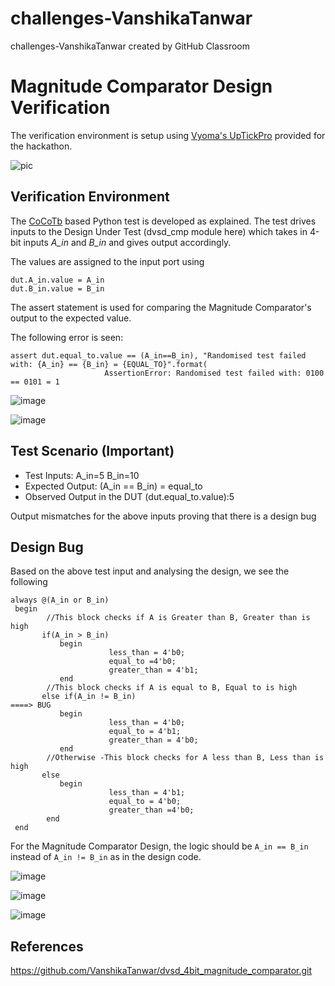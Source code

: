 # challenges-VanshikaTanwar
challenges-VanshikaTanwar created by GitHub Classroom

# Magnitude Comparator Design Verification

The verification environment is setup using [Vyoma's UpTickPro](https://vyomasystems.com) provided for the hackathon.

![pic](https://user-images.githubusercontent.com/90523478/182223731-71e6590f-865e-47c6-aba7-f767e7dde941.jpeg)

## Verification Environment

The [CoCoTb](https://www.cocotb.org/) based Python test is developed as explained. The test drives inputs to the Design Under Test (dvsd_cmp module here) which takes in 4-bit inputs *A_in* and *B_in* and gives output accordingly. 

The values are assigned to the input port using 
```
dut.A_in.value = A_in
dut.B_in.value = B_in

```

The assert statement is used for comparing the Magnitude Comparator's output to the expected value.

The following error is seen:
```
assert dut.equal_to.value == (A_in==B_in), "Randomised test failed with: {A_in} == {B_in} = {EQUAL_TO}".format(
                     AssertionError: Randomised test failed with: 0100 == 0101 = 1
```

![image](https://user-images.githubusercontent.com/90523478/182231353-792ff220-7610-4b36-80d2-8369d8881f63.png)


![image](https://user-images.githubusercontent.com/90523478/182231389-3c5e5ed8-1b08-4d26-8068-e6c7e2d133b9.png)


## Test Scenario **(Important)**
- Test Inputs: A_in=5 B_in=10
- Expected Output: (A_in == B_in) = equal_to
- Observed Output in the DUT (dut.equal_to.value):5

Output mismatches for the above inputs proving that there is a design bug

## Design Bug
Based on the above test input and analysing the design, we see the following

```
always @(A_in or B_in)
 begin
        //This block checks if A is Greater than B, Greater than is high
       if(A_in > B_in)                              
           begin                                        
                      less_than = 4'b0;      
                      equal_to =4'b0;
                      greater_than = 4'b1;    
           end
        //This block checks if A is equal to B, Equal to is high
       else if(A_in != B_in)                                             ====> BUG
           begin                            
                      less_than = 4'b0;
                      equal_to = 4'b1;
                      greater_than = 4'b0;    
           end
        //Otherwise -This block checks for A less than B, Less than is high          
       else                                                  
           begin                                                  
                      less_than = 4'b1;
                      equal_to = 4'b0;
                      greater_than =4'b0;
        end
 end
```
For the Magnitude Comparator Design, the logic should be ``A_in == B_in`` instead of ``A_in != B_in`` as in the design code.

![image](https://user-images.githubusercontent.com/90523478/182229750-7af6bdd6-a818-41b9-a4f5-59f03876b4c9.png)


![image](https://user-images.githubusercontent.com/90523478/182229861-073bfce7-aae4-45b4-9903-e55890979e52.png)


![image](https://user-images.githubusercontent.com/90523478/182229919-fad5de1a-1fbe-4f56-9b9e-2b042b021f28.png)


## References

https://github.com/VanshikaTanwar/dvsd_4bit_magnitude_comparator.git
